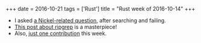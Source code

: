 +++
date = 2016-10-21
tags = ['Rust']
title = "Rust week of 2016-10-14"
+++

-   I asked [a Nickel-related question], after searching and failing.
-   [This post about ripgrep] is a masterpiece!
-   Also, [just one contribution] this week.

  [a Nickel-related question]: http://stackoverflow.com/q/40119477/321731
  [This post about ripgrep]: http://blog.burntsushi.net/ripgrep
  [just one contribution]: https://github.com/rust-lang/rust/pull/37314
